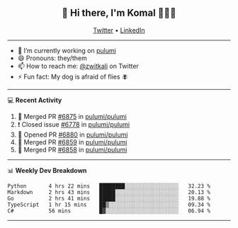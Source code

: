 <h2 align="center"> 👋 Hi there, I'm Komal 🧑🏾‍💻 </h2>
<p align="center">
    <a href="https://twitter.com/zwitkali">Twitter</a> •
    <a href="https://www.linkedin.com/in/komal-ali/">LinkedIn</a>
</p>

--------

- 🔭 I’m currently working on [pulumi](https://github.com/pulumi/pulumi)
- 😄 Pronouns: they/them
- 📫 How to reach me: [@zwitkali](https://twitter.com/zwitkali) on Twitter
- ⚡ Fun fact: My dog is afraid of flies 🪰

--------
💻 **Recent Activity**

<!--START_SECTION:activity-->
1. 🎉 Merged PR [#6875](https://github.com/pulumi/pulumi/pull/6875) in [pulumi/pulumi](https://github.com/pulumi/pulumi)
2. ❗️ Closed issue [#6778](https://github.com/pulumi/pulumi/issues/6778) in [pulumi/pulumi](https://github.com/pulumi/pulumi)
3. 💪 Opened PR [#6880](https://github.com/pulumi/pulumi/pull/6880) in [pulumi/pulumi](https://github.com/pulumi/pulumi)
4. 🎉 Merged PR [#6859](https://github.com/pulumi/pulumi/pull/6859) in [pulumi/pulumi](https://github.com/pulumi/pulumi)
5. 🎉 Merged PR [#6858](https://github.com/pulumi/pulumi/pull/6858) in [pulumi/pulumi](https://github.com/pulumi/pulumi)
<!--END_SECTION:activity-->

--------

📊 **Weekly Dev Breakdown**
<!--START_SECTION:waka-->
```text
Python       4 hrs 22 mins   ████████░░░░░░░░░░░░░░░░░   32.23 % 
Markdown     2 hrs 43 mins   █████░░░░░░░░░░░░░░░░░░░░   20.13 % 
Go           2 hrs 41 mins   █████░░░░░░░░░░░░░░░░░░░░   19.88 % 
TypeScript   1 hr 15 mins    ██▒░░░░░░░░░░░░░░░░░░░░░░   09.34 % 
C#           56 mins         █▓░░░░░░░░░░░░░░░░░░░░░░░   06.94 % 
```
<!--END_SECTION:waka-->

--------